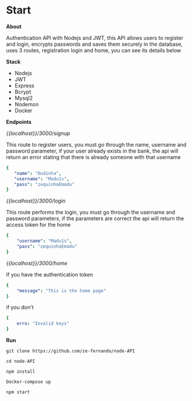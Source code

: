 # Start
 
 **About**

 Authentication API with Nodejs and JWT, this API allows users to register and login, encrypts passwords and saves them securely in the database, uses 3 routes, registration login and home, you can see its details below

 **Stack**
 * Nodejs
 * JWT
 * Express
 * Bcrypt
 * Mysql2
 * Nodemon
 * Docker

 **Endpoints**

 *{{localhost}}/3000/signup*
 
This route to register users, you must go through the name, username and password parameter, if your user already exists in the bank, the api will return an error stating that there is already someone with that username

 ```yaml
 {
    "name": "Dudinha",
    "username": "Madu1s",
    "pass": "zequinhaEmadu"
 }
 ```

 *{{localhost}}/3000/login*
 
This route performs the login, you must go through the username and password parameters, if the parameters are correct the api will return the access token for the home 

```yaml
{
    "username": "Madu1s",
    "pass": "zequinhaEmadu"
}
```

*{{localhost}}/3000/home*

If you have the authentication token

```yaml
{
    "message": "This is the home page"
}
```

if you don't 

```yaml
{
    erro: "Invalid keys"
}
```

 **Run**

 `git clone https://github.com/ze-fernando/node-API`

 `cd node-API`

 `npm install`

 `Docker-compose up`

 `npm start` 